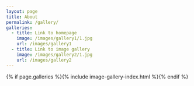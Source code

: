 ```yaml
---
layout: page
title: About
permalink: /gallery/
galleries:
  - title: Link to homepage
    image: /images/gallery1/1.jpg
    url: /images/gallery1
  - title: Link to image gallery
    image: /images/gallery2/1.jpg
    url: /images/gallery2
---
```

{% if page.galleries %}{% include image-gallery-index.html %}{% endif %}
